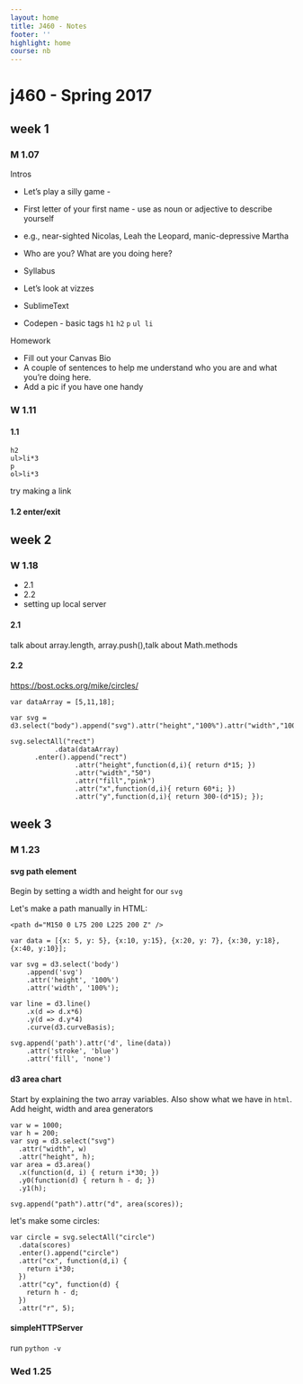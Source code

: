 ```yaml
---
layout: home
title: J460 - Notes
footer: ''
highlight: home
course: nb
---
```

# j460 - Spring 2017

week 1
------

### M 1.07
Intros
 * Let’s play a silly game -
 * First letter of your first name - use as noun or adjective to describe yourself
 * e.g., near-sighted Nicolas, Leah the Leopard, manic-depressive Martha
 * Who are you? What are you doing here?

 * Syllabus
 * Let’s look at vizzes
 * SublimeText
 * Codepen - basic tags `h1` `h2` `p` `ul li`

 Homework
 * Fill out your Canvas Bio
 * A couple of sentences to help me understand who you are and what you’re doing here.
 * Add a pic if you have one handy


### W 1.11
#### 1.1
```
h2
ul>li*3
p
ol>li*3
```
try making a link

#### 1.2 enter/exit

week 2
------
### W 1.18
+ 2.1
+ 2.2
+ setting up local server

#### 2.1
talk about array.length, array.push(),talk about Math.methods

#### 2.2
https://bost.ocks.org/mike/circles/

```
var dataArray = [5,11,18];

var svg = d3.select("body").append("svg").attr("height","100%").attr("width","100%");

svg.selectAll("rect")
           .data(dataArray)
      .enter().append("rect")
                .attr("height",function(d,i){ return d*15; })
                .attr("width","50")
                .attr("fill","pink")
                .attr("x",function(d,i){ return 60*i; })
                .attr("y",function(d,i){ return 300-(d*15); });
```

week 3
------
### M 1.23
#### svg path element
Begin by setting a width and height for our `svg`

Let's make a path manually in HTML:
```
<path d="M150 0 L75 200 L225 200 Z" />
```


```
var data = [{x: 5, y: 5}, {x:10, y:15}, {x:20, y: 7}, {x:30, y:18}, {x:40, y:10}];

var svg = d3.select('body')
    .append('svg')
    .attr('height', '100%')
    .attr('width', '100%');

var line = d3.line()
    .x(d => d.x*6)
    .y(d => d.y*4)
    .curve(d3.curveBasis);

svg.append('path').attr('d', line(data))
    .attr('stroke', 'blue')
    .attr('fill', 'none')
```

#### d3 area chart
Start by explaining the two array variables. Also show what we have in `html`. Add height, width and area generators

```
var w = 1000;
var h = 200;
var svg = d3.select("svg")
  .attr("width", w)
  .attr("height", h);
var area = d3.area()
  .x(function(d, i) { return i*30; })
  .y0(function(d) { return h - d; })
  .y1(h);

svg.append("path").attr("d", area(scores));
```
let's make some circles:
```
var circle = svg.selectAll("circle")
  .data(scores)
  .enter().append("circle")
  .attr("cx", function(d,i) {
    return i*30;
  })
  .attr("cy", function(d) {
    return h - d;
  })
  .attr("r", 5);
```

#### simpleHTTPServer
run `python -v`

### Wed 1.25
